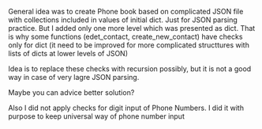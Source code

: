 General idea was to create Phone book based on complicated JSON file with collections included in values of initial dict.
Just for JSON parsing practice.
But I added only one more level which was presented as dict.
That is why some functions (edet_contact, create_new_contact) have checks only for dict 
(it need to be improved for more complicated structtures with lists of dicts at lower levels of JSON)

Idea is to replace these checks with recursion possibly, but it is not a good way in case of very lagre JSON parsing.

Maybe you can advice better solution?

Also I did not apply checks for digit input of Phone Numbers.
I did it with purpose to keep universal way of phone number input
